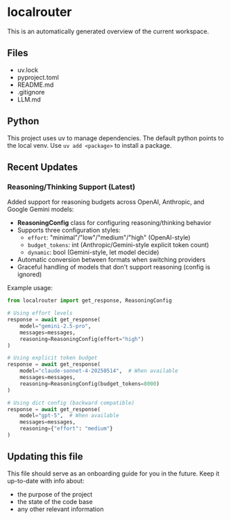 # localrouter
This is an automatically generated overview of the current workspace.

## Files

- uv.lock
- pyproject.toml
- README.md
- .gitignore
- LLM.md

## Python
This project uses uv to manage dependencies. The default python points to the local venv. Use `uv add <package>` to install a package.

## Recent Updates

### Reasoning/Thinking Support (Latest)
Added support for reasoning budgets across OpenAI, Anthropic, and Google Gemini models:

- **ReasoningConfig** class for configuring reasoning/thinking behavior
- Supports three configuration styles:
  - `effort`: "minimal"/"low"/"medium"/"high" (OpenAI-style)
  - `budget_tokens`: int (Anthropic/Gemini-style explicit token count)
  - `dynamic`: bool (Gemini-style, let model decide)
- Automatic conversion between formats when switching providers
- Graceful handling of models that don't support reasoning (config is ignored)

Example usage:
```python
from localrouter import get_response, ReasoningConfig

# Using effort levels
response = await get_response(
    model="gemini-2.5-pro",
    messages=messages,
    reasoning=ReasoningConfig(effort="high")
)

# Using explicit token budget
response = await get_response(
    model="claude-sonnet-4-20250514",  # When available
    messages=messages,
    reasoning=ReasoningConfig(budget_tokens=8000)
)

# Using dict config (backward compatible)
response = await get_response(
    model="gpt-5",  # When available
    messages=messages,
    reasoning={"effort": "medium"}
)
```

## Updating this file

This file should serve as an onboarding guide for you in the future. Keep it up-to-date with info about:
- the purpose of the project
- the state of the code base
- any other relevant information

